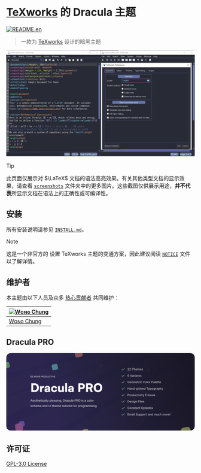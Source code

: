 # [TeXworks](https://tug.org/texworks/) 的 Dracula 主题

[![README.en](https://img.shields.io/badge/README-English-BD93F9?style=flat-square&logo=ReadMe&logoColor=BD93F9&labelColor=282A36)](./README.md)

> 一款为 [TeXworks](https://tug.org/texworks/) 设计的暗黑主题

![Screenshot](./screenshots/LaTeX.png)

> [!TIP]  
> 此页面仅展示对 $\LaTeX$ 文档的语法高亮效果。有关其他类型文档的显示效果，请查看 [`screenshots`](./screenshots) 文件夹中的更多图片。这些截图仅供展示用途，**并不代表**所显示文档在语法上的正确性或可编译性。

## 安装

所有安装说明请参见 [`INSTALL.md`](./INSTALL.md)。

> [!NOTE]  
> 这是一个非官方的 设置 TeXworks 主题的变通方案，因此建议阅读 [`NOTICE`](./NOTICE.md) 文件以了解详情。

## 维护者

本主题由以下人员及众多 [热心贡献者](https://github.com/dracula/texworks/graphs/contributors) 共同维护：

| [![Wᴏɴɢ Chung](https://github.com/chataeseok.png?size=100)](https://github.com/zenorocha) |
| --- |
| [Wᴏɴɢ Chung](https://github.com/chataeseok) |

## Dracula PRO  

[![Dracula PRO](./.github/dracula-pro.png)](https://draculatheme.com/pro)  

## 许可证

[GPL-3.0 License](./LICENSE)
